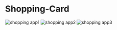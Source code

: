 # Shopping-Card
![shopping app1](https://github.com/Berfinkk/Shopping-Card/assets/101929555/68494d0d-e0e0-4571-adc8-8b6a20cab930)
![shopping app2](https://github.com/Berfinkk/Shopping-Card/assets/101929555/84c857b7-ff32-4e17-829c-da707c033184)
![shopping app3](https://github.com/Berfinkk/Shopping-Card/assets/101929555/1ddecf32-5002-42f1-a632-c8ce4b565a3d)
